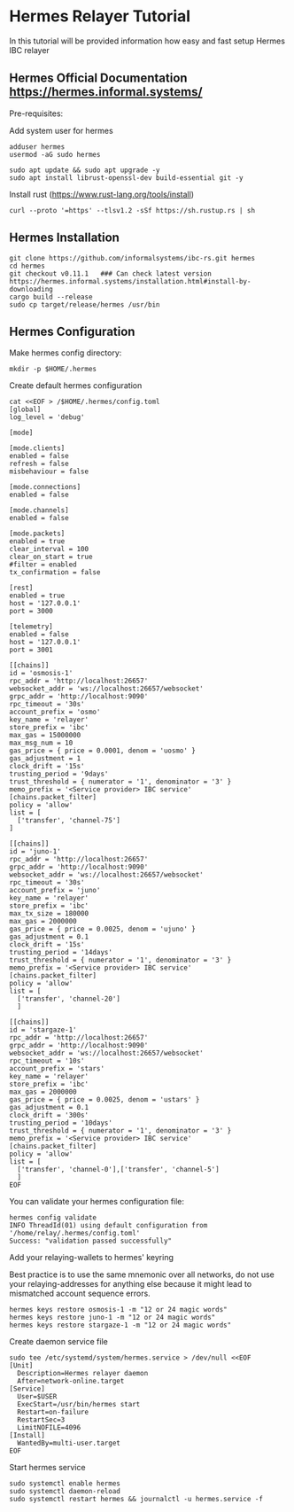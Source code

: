 # Hermes Relayer Tutorial

In this tutorial will be provided information how easy and fast setup Hermes IBC relayer

## Hermes Official Documentation https://hermes.informal.systems/

Pre-requisites:

Add system user for hermes
```
adduser hermes
usermod -aG sudo hermes
```
```
sudo apt update && sudo apt upgrade -y
sudo apt install librust-openssl-dev build-essential git -y
```
Install rust (https://www.rust-lang.org/tools/install)
```
curl --proto '=https' --tlsv1.2 -sSf https://sh.rustup.rs | sh
```

## Hermes Installation

```
git clone https://github.com/informalsystems/ibc-rs.git hermes
cd hermes
git checkout v0.11.1   ### Can check latest version https://hermes.informal.systems/installation.html#install-by-downloading
cargo build --release
sudo cp target/release/hermes /usr/bin
```

## Hermes Configuration

Make hermes config directory:

```
mkdir -p $HOME/.hermes
```

Create default hermes configuration

```
cat <<EOF > /$HOME/.hermes/config.toml
[global]
log_level = 'debug'

[mode]

[mode.clients]
enabled = false
refresh = false
misbehaviour = false

[mode.connections]
enabled = false

[mode.channels]
enabled = false

[mode.packets]
enabled = true
clear_interval = 100
clear_on_start = true
#filter = enabled
tx_confirmation = false

[rest]
enabled = true
host = '127.0.0.1'
port = 3000

[telemetry]
enabled = false
host = '127.0.0.1'
port = 3001

[[chains]]
id = 'osmosis-1'
rpc_addr = 'http://localhost:26657'
websocket_addr = 'ws://localhost:26657/websocket'
grpc_addr = 'http://localhost:9090'
rpc_timeout = '30s'
account_prefix = 'osmo'
key_name = 'relayer'
store_prefix = 'ibc'
max_gas = 15000000
max_msg_num = 10
gas_price = { price = 0.0001, denom = 'uosmo' }
gas_adjustment = 1
clock_drift = '15s'
trusting_period = '9days'
trust_threshold = { numerator = '1', denominator = '3' }
memo_prefix = '<Service provider> IBC service'
[chains.packet_filter]
policy = 'allow'
list = [
  ['transfer', 'channel-75']
]

[[chains]]
id = 'juno-1'
rpc_addr = 'http://localhost:26657'
grpc_addr = 'http://localhost:9090'
websocket_addr = 'ws://localhost:26657/websocket'
rpc_timeout = '30s'
account_prefix = 'juno'
key_name = 'relayer'
store_prefix = 'ibc'
max_tx_size = 180000
max_gas = 2000000
gas_price = { price = 0.0025, denom = 'ujuno' }
gas_adjustment = 0.1
clock_drift = '15s'
trusting_period = '14days'
trust_threshold = { numerator = '1', denominator = '3' }
memo_prefix = '<Service provider> IBC service'
[chains.packet_filter]
policy = 'allow'
list = [
  ['transfer', 'channel-20']
  ]

[[chains]]
id = 'stargaze-1'
rpc_addr = 'http://localhost:26657'
grpc_addr = 'http://localhost:9090'
websocket_addr = 'ws://localhost:26657/websocket'
rpc_timeout = '10s'
account_prefix = 'stars'
key_name = 'relayer'
store_prefix = 'ibc'
max_gas = 2000000
gas_price = { price = 0.0025, denom = 'ustars' }
gas_adjustment = 0.1
clock_drift = '300s'
trusting_period = '10days'
trust_threshold = { numerator = '1', denominator = '3' }
memo_prefix = '<Service provider> IBC service'
[chains.packet_filter]
policy = 'allow'
list = [
  ['transfer', 'channel-0'],['transfer', 'channel-5']
  ]
EOF

```
You can validate your hermes configuration file:
```
hermes config validate
INFO ThreadId(01) using default configuration from '/home/relay/.hermes/config.toml'
Success: "validation passed successfully"
```

Add your relaying-wallets to hermes' keyring

Best practice is to use the same mnemonic over all networks, do not use your relaying-addresses for anything else because it might lead to mismatched account sequence errors.
```
hermes keys restore osmosis-1 -m "12 or 24 magic words"
hermes keys restore juno-1 -m "12 or 24 magic words"
hermes keys restore stargaze-1 -m "12 or 24 magic words"
```

Create daemon service file

```
sudo tee /etc/systemd/system/hermes.service > /dev/null <<EOF
[Unit]
  Description=Hermes relayer daemon
  After=network-online.target
[Service]
  User=$USER
  ExecStart=/usr/bin/hermes start
  Restart=on-failure
  RestartSec=3
  LimitNOFILE=4096
[Install]
  WantedBy=multi-user.target
EOF
```
Start hermes service 

```
sudo systemctl enable hermes
sudo systemctl daemon-reload
sudo systemctl restart hermes && journalctl -u hermes.service -f
```

